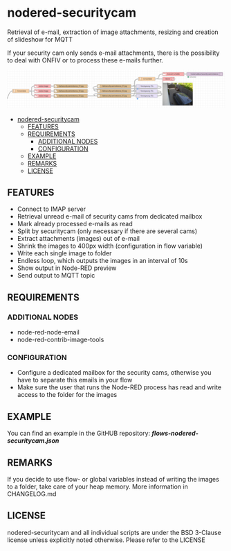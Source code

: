 # nodered-securitycam

Retrieval of e-mail, extraction of image attachments, resizing and creation of slideshow for MQTT

If your security cam only sends e-mail attachments, there is the possibility to deal with ONFIV or to process these e-mails further. 

<img src="images/flow-nodered-security-cam.png" alt="Node-RED flow" width="850"/>

<!-- TOC -->

- [nodered-securitycam](#nodered-securitycam)
    - [FEATURES](#features)
    - [REQUIREMENTS](#requirements)
        - [ADDITIONAL NODES](#additional-nodes)
        - [CONFIGURATION](#configuration)
    - [EXAMPLE](#example)
    - [REMARKS](#remarks)
    - [LICENSE](#license)

<!-- /TOC -->

## FEATURES

- Connect to IMAP server
- Retrieval unread e-mail of security cams from dedicated mailbox
- Mark already processed e-mails as read
- Split by securitycam (only necessary if there are several cams)
- Extract attachments (images) out of e-mail
- Shrink the images to 400px width (configuration in flow variable)
- Write each single image to folder
- Endless loop, which outputs the images in an interval of 10s
- Show output in Node-RED preview
- Send output to MQTT topic

## REQUIREMENTS

### ADDITIONAL NODES

- node-red-node-email
- node-red-contrib-image-tools

### CONFIGURATION

- Configure a dedicated mailbox for the security cams, otherwise you have to separate this emails in your flow
- Make sure the user that runs the Node-RED process has read and write access to the folder for the images

## EXAMPLE

You can find an example in the GitHUB repository: ***flows-nodered-securitycam.json***

## REMARKS

If you decide to use flow- or global variables instead of writing the images to a folder, take care of your heap memory. More information in CHANGELOG.md

## LICENSE

nodered-securitycam and all individual scripts are under the BSD 3-Clause license unless explicitly noted otherwise. Please refer to the LICENSE